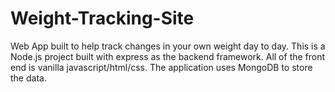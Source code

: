 # Weight-Tracking-Site
Web App built to help track changes in your own weight day to day.
This is a Node.js project built with express as the backend framework.
All of the front end is vanilla javascript/html/css.
The application uses MongoDB to store the data.
